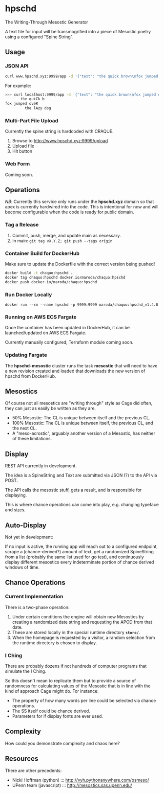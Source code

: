 # hpschd

The Writing-Through Mesostic Generator

A text file for input will be transmogrified into a piece of Mesostic poetry using a configured "Spine String".

## Usage

### JSON API

```zsh
curl www.hpschd.xyz:9999/app -d '{"text": "the quick brown\nfox jumped over\nthe lazy dog\n", "spinestring": "cra"}'
```

For example:

```zsh
>>> curl localhost:9999/app -d '{"text": "the quick brown\nfox jumped over\nthe lazy dog\n", "spinestring": "cra"}'
       the quiCk b
fox jumped oveR
         the lAzy dog
```

### Multi-Part File Upload

Currently the spine string is hardcoded with CRAQUE.

1. Browse to <http://www.hpschd.xyz:9999/upload>
2. Upload file
3. Hit button

### Web Form

Coming soon.

## Operations

*NB*: Currently this service only runs under the **hpschd.xyz** domain so that apex is currently hardwired into the code. This is intentional for now and will become configurable when the code is ready for public domain.

### Tag a Release

1. Commit, push, merge, and update main as necessary.
2. In main: `git tag vX.Y.Z; git push --tags origin`

### Container Build for DockerHub

Make sure to update the Dockerfile with the correct version being pushed!

```zsh
docker build -t chaquo:hpschd .
docker tag chaquo:hpschd docker.io/maroda/chaquo:hpschd
docker push docker.io/maroda/chaquo:hpschd
```

### Run Docker Locally

```
docker run --rm --name hpschd -p 9999:9999 maroda/chaquo:hpschd_v1.4.0
```

### Running on AWS ECS Fargate

Once the container has been updated in DockerHub, it can be launched/updated on AWS ECS Fargate.

Currently manually configured, Terraform module coming soon.

### Updating Fargate

The **hpschd-mesostic** cluster runs the task **mesostic** that will need to have a new revision created and loaded that downloads the new version of hpschd from DockerHub.

## Mesostics

Of course not all mesostics are "writing through" style as Cage did often, they can just as easily be written as they are.

- 50% Mesostic: The CL is unique between itself and the previous CL.
- 100% Mesostic: The CL is unique between itself, the previous CL, and the next CL.
- A "meso-acrostic", arguably another version of a Mesostic, has neither of these limitations.

## Display

REST API currently in development.

The idea is a SpineString and Text are submitted via JSON (?) to the API via POST.

The API calls the mesostic stuff, gets a result, and is responsible for displaying.

This is where chance operations can come into play, e.g. changing typeface and sizes.

## Auto-Display

Not yet in development:

If no input is active, the running app will reach out to a configured endpoint, scrape a (chance-derived?) amount of text, get a randomized SpineString from a list (probably the same list used for go test), and continuously display different mesostics every indeterminate portion of chance derived windows of time.


## Chance Operations

### Current Implementation

There is a two-phase operation:

1. Under certain conditions the engine will obtain new Mesostics by creating a randomized date string and requesting the APOD from that date.
2. These are stored locally in the special runtime directory **`store/`**.
3. When the homepage is requested by a visitor, a random selection from the runtime directory is chosen to display.

### I Ching

There are probably dozens if not hundreds of computer programs that simulate the I Ching.

So this doesn't mean to replicate them but to provide a source of randomness for calculating values of the Mesostic that is in line with the kind of approach Cage might do. For instance:

- The property of how many words per line could be selected via chance operations.
- The SS itself could be chance derived.
- Parameters for if display fonts are ever used.


## Complexity

How could you demonstrate complexity and chaos here?


## Resources

There are other precedents:

- Nicki Hoffman (python) ::: http://vyh.pythonanywhere.com/psmeso/
- UPenn team (javascript) ::: http://mesostics.sas.upenn.edu/

